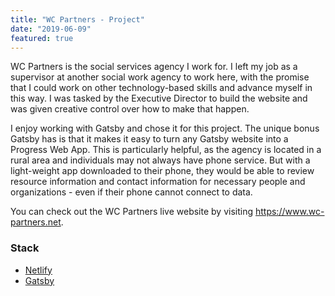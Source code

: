 ```yaml
---
title: "WC Partners - Project"
date: "2019-06-09"
featured: true
---
```


WC Partners is the social services agency I work for. I left my job as a supervisor at another social work agency to work here, with the promise that I could work on other technology-based skills and advance myself in this way. I was tasked by the Executive Director to build the website and was given creative control over how to make that happen. 

I enjoy working with Gatsby and chose it for this project. The unique bonus Gatsby has is that it makes it easy to turn any Gatsby website into a Progress Web App. This is particularly helpful, as the agency is located in a rural area and individuals may not always have phone service. But with a light-weight app downloaded to their phone, they would be able to review resource information and contact information for necessary people and organizations - even if their phone cannot connect to data.  

You can check out the WC Partners live website by visiting https://www.wc-partners.net.  

### Stack  
 - [Netlify](https://www.netlify.com/)
 - [Gatsby](https://www.gatsbyjs.com/)